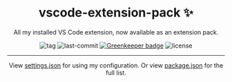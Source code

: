 <!-- markdownlint-disable MD033 -->

<div align="center">

# vscode-extension-pack ✨

All my installed VS Code extension, now available as an extension pack.

![tag](https://badgen.net/github/tag/grikomsn/vscode-extension-pack)
![last-commit](https://badgen.net/github/last-commit/grikomsn/vscode-extension-pack)
[![Greenkeeper badge](https://badges.greenkeeper.io/grikomsn/vscode-extension-pack.svg)](https://greenkeeper.io)
![license](https://badgen.net/github/license/grikomsn/vscode-extension-pack)

---

View [settings.json](settings.json) for using my configuration. Or view [package.json](package.json) for the full list.

</div>
